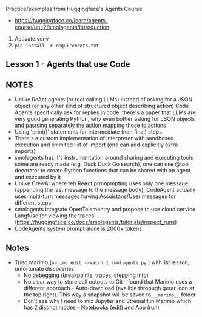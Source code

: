 Practice/examples from Huggingface's Agents Course

- https://huggingface.co/learn/agents-course/unit2/smolagents/introduction

1. Activate venv
2. `pip install -r requirements.txt`

## Lesson 1 - Agents that use Code

## NOTES

- Unlike ReAct agents (or tool calling LLMs) instead of asking for a JSON object (or any other kind of structured object describing action) Code Agents specifically ask for replies in code, there's a paper that LLMs are very good generating Python, why even bother asking for JSON objects and pasrsing separately the action mapping those to actions
- Using 'print()' statements for intermediate (non final) steps
- There's a custom implementation of interpreter with sandboxed execution and limmited list of import (one can add explicitly extra imports)
- smolagents has it's instrumentation around sharing and executing tools, some are ready made (e.g. Duck Duck Go search), one can use @tool decorator to create Python functions that can be shared with an agent and executed by it
- Unlike CrewAI where teh ReAct prmopmpting uses only one message (appending the last message to the message body), CodeAgent actually uses multi-turn messages having Assuistans/User messages for different steps
- smolagents integrate OpenTelementry and propose to use cloud service Langfuse for viewing the traces (https://huggingface.co/docs/smolagents/tutorials/inspect_runs)
- CodeAgents system prompt alone is 2000+ tokens

## Notes

- Tried Marimo (`marimo edit --watch 1_smolagents.py` ) with 1st lesson, unfortunate discoveries:
    - No debegging (breakpoints, traces, stepping into)
    - No clear way to store cell outputs to Git - found that Marimo uses a different approach - Auto-download (availble thropugh gerar icon at the top right). This way a snapshot will be saved to `__marimo__` folder
    - Don't see why I need to mix Jupyter and Stremalit in Marimo which has 2 distinct modes - Notebooks (edit) and App (run) 